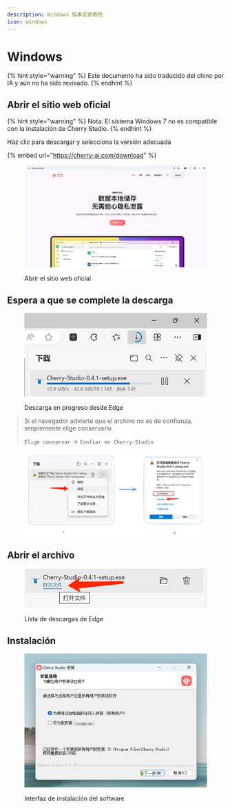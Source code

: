 ```yaml
---
description: Windows 版本安装教程
icon: windows
---
```

# Windows


{% hint style="warning" %}
Este documento ha sido traducido del chino por IA y aún no ha sido revisado.
{% endhint %}




## Abrir el sitio web oficial

{% hint style="warning" %}
Nota: El sistema Windows 7 no es compatible con la instalación de Cherry Studio.
{% endhint %}

Haz clic para descargar y selecciona la versión adecuada

{% embed url="https://cherry-ai.com/download" %}

<figure><img src="../../.gitbook/assets/image (1) (1) (1) (1) (1).png" alt=""><figcaption><p>Abrir el sitio web oficial</p></figcaption></figure>

## Espera a que se complete la descarga

<figure><img src="../../.gitbook/assets/download.webp" alt="" width="563"><figcaption><p>Descarga en progreso desde Edge</p></figcaption></figure>

> Si el navegador advierte que el archivo no es de confianza, simplemente elige conservarlo
>
> `Elige conservar` → `Confiar en Cherry-Studio`

<figure><img src="../../.gitbook/assets/image (1) (1) (1) (1) (1) (1) (1) (1) (1) (1) (1).png" alt=""><figcaption></figcaption></figure>

## Abrir el archivo

<figure><img src="../../.gitbook/assets/download (1).webp" alt="" width="563"><figcaption><p>Lista de descargas de Edge</p></figcaption></figure>

## Instalación

<figure><img src="../../.gitbook/assets/image (2) (1) (1) (1) (1).png" alt=""><figcaption><p>Interfaz de instalación del software</p></figcaption></figure>